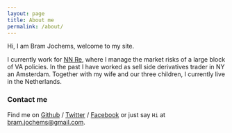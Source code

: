 ```yaml
---
layout: page
title: About me
permalink: /about/
---
```


Hi, I am Bram Jochems, welcome to my site.

I currently work for [NN Re][NN Re], where I manage the market risks of a large block of VA policies. In the past I have worked as sell side derivatives trader in NY an Amsterdam. Together with my wife and our three children, I currently live in the Netherlands.

### Contact me

Find me on [Github][github] / [Twitter][Twitter] / [Facebook][facebook] or just say `Hi` at 
[bram.jochems@gmail.com](bram.jochems@gmail.com).


[NN Re]: http://nn-group.com
[github]: https://github.com/bramjochems
[twitter]: https://twitter.com/bramjochems
[facebook]: https://facebook.com/bramjochems
